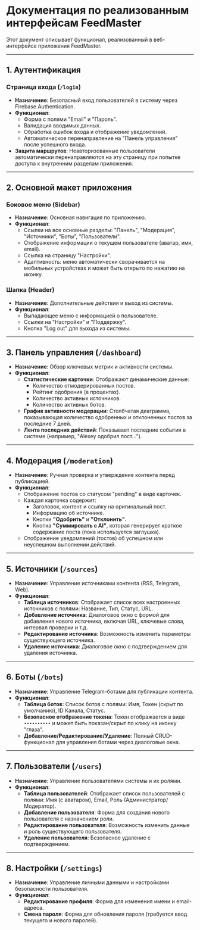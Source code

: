 # Документация по реализованным интерфейсам FeedMaster

Этот документ описывает функционал, реализованный в веб-интерфейсе приложения FeedMaster.

---

## 1. Аутентификация

### Страница входа (`/login`)
- **Назначение**: Безопасный вход пользователей в систему через Firebase Authentication.
- **Функционал**:
  - Форма с полями "Email" и "Пароль".
  - Валидация вводимых данных.
  - Обработка ошибок входа и отображение уведомлений.
  - Автоматическое перенаправление на "Панель управления" после успешного входа.
- **Защита маршрутов**: Неавторизованные пользователи автоматически перенаправляются на эту страницу при попытке доступа к внутренним разделам приложения.

---

## 2. Основной макет приложения

### Боковое меню (Sidebar)
- **Назначение**: Основная навигация по приложению.
- **Функционал**:
  - Ссылки на все основные разделы: "Панель", "Модерация", "Источники", "Боты", "Пользователи".
  - Отображение информации о текущем пользователе (аватар, имя, email).
  - Ссылка на страницу "Настройки".
  - Адаптивность: меню автоматически сворачивается на мобильных устройствах и может быть открыто по нажатию на иконку.

### Шапка (Header)
- **Назначение**: Дополнительные действия и выход из системы.
- **Функционал**:
  - Выпадающее меню с информацией о пользователе.
  - Ссылки на "Настройки" и "Поддержку".
  - Кнопка "Log out" для выхода из системы.

---

## 3. Панель управления (`/dashboard`)

- **Назначение**: Обзор ключевых метрик и активности системы.
- **Функционал**:
  - **Статистические карточки**: Отображают динамические данные:
    - Количество отмодерированных постов.
    - Рейтинг одобрения (в процентах).
    - Количество активных источников.
    - Количество активных ботов.
  - **График активности модерации**: Столбчатая диаграмма, показывающая количество одобренных и отклоненных постов за последние 7 дней.
  - **Лента последних действий**: Показывает последние события в системе (например, "Alexey одобрил пост...").

---

## 4. Модерация (`/moderation`)

- **Назначение**: Ручная проверка и утверждение контента перед публикацией.
- **Функционал**:
  - Отображение постов со статусом "pending" в виде карточек.
  - Каждая карточка содержит:
    - Заголовок, контент и ссылку на оригинальный пост.
    - Информацию об источнике.
    - Кнопки **"Одобрить"** и **"Отклонить"**.
    - Кнопка **"Суммировать с AI"**, которая генерирует краткое содержание поста (пока используется заглушка).
  - Отображение уведомлений (тостов) об успешном или неуспешном выполнении действий.

---

## 5. Источники (`/sources`)

- **Назначение**: Управление источниками контента (RSS, Telegram, Web).
- **Функционал**:
  - **Таблица источников**: Отображает список всех настроенных источников с полями: Название, Тип, Статус, URL.
  - **Добавление источника**: Диалоговое окно с формой для добавления нового источника, включая URL, ключевые слова, интервал проверки и т.д.
  - **Редактирование источника**: Возможность изменить параметры существующего источника.
  - **Удаление источника**: Диалоговое окно с подтверждением для удаления источника.

---

## 6. Боты (`/bots`)

- **Назначение**: Управление Telegram-ботами для публикации контента.
- **Функционал**:
  - **Таблица ботов**: Список ботов с полями: Имя, Токен (скрыт по умолчанию), ID Канала, Статус.
  - **Безопасное отображение токена**: Токен отображается в виде `••••••••••` и может быть показан/скрыт по клику на иконку "глаза".
  - **Добавление/Редактирование/Удаление**: Полный CRUD-функционал для управления ботами через диалоговые окна.

---

## 7. Пользователи (`/users`)

- **Назначение**: Управление пользователями системы и их ролями.
- **Функционал**:
  - **Таблица пользователей**: Отображает список пользователей с полями: Имя (с аватаром), Email, Роль (Администратор/Модератор).
  - **Добавление пользователя**: Форма для создания нового пользователя с назначением роли.
  - **Редактирование пользователя**: Возможность изменить данные и роль существующего пользователя.
  - **Удаление пользователя**: Безопасное удаление с подтверждением.

---

## 8. Настройки (`/settings`)

- **Назначение**: Управление личными данными и настройками безопасности пользователя.
- **Функционал**:
  - **Редактирование профиля**: Форма для изменения имени и email-адреса.
  - **Смена пароля**: Форма для обновления пароля (требуется ввод текущего и нового паролей).
